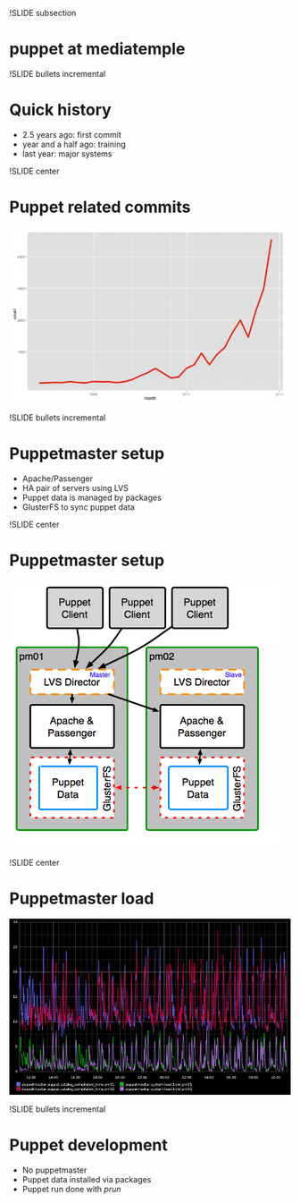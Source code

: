 !SLIDE subsection
# puppet at mediatemple #

!SLIDE bullets incremental

# Quick history #

* 2.5 years ago: first commit
* year and a half ago: training
* last year: major systems

!SLIDE center

# Puppet related commits #

![mediatemple.net](commits.png)

!SLIDE bullets incremental

# Puppetmaster setup #

* Apache/Passenger
* HA pair of servers using LVS
* Puppet data is managed by packages
* GlusterFS to sync puppet data

!SLIDE center

# Puppetmaster setup #

![mediatemple.net](puppet_master.png)

!SLIDE center

# Puppetmaster load #

![mediatemple.net](pm_load_compilation.png)

!SLIDE bullets incremental

# Puppet development #

* No puppetmaster
* Puppet data installed via packages
* Puppet run done with *prun*
